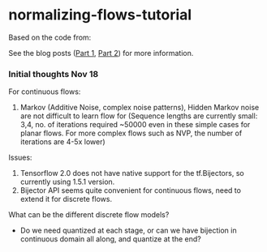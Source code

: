 # normalizing-flows-tutorial
Based on the code from: 

See the blog posts (<a href="http://blog.evjang.com/2018/01/nf1.html">Part 1</a>, <a href="http://blog.evjang.com/2018/01/nf2.html">Part 2</a>) for more information.


### Initial thoughts Nov 18
For continuous flows: 
1. Markov (Additive Noise, complex noise patterns), Hidden Markov noise are not difficult to learn flow for 
   (Sequence lengths are currently small: 3,4, no. of iterations required ~50000 even in these simple cases for planar flows. 
    For more complex flows such as NVP, the number of iterations are 4-5x lower)
   
Issues: 
1. Tensorflow 2.0 does not have native support for the tf.Bijectors, so currently using 1.5.1 version. 
2. Bijector API seems quite convenient for continuous flows, need to extend it for discrete flows. 

What can be the different discrete flow models? 
- Do we need quantized at each stage, or can we have bijection in continuous domain all along, and quantize at the end? 

   
  
   

